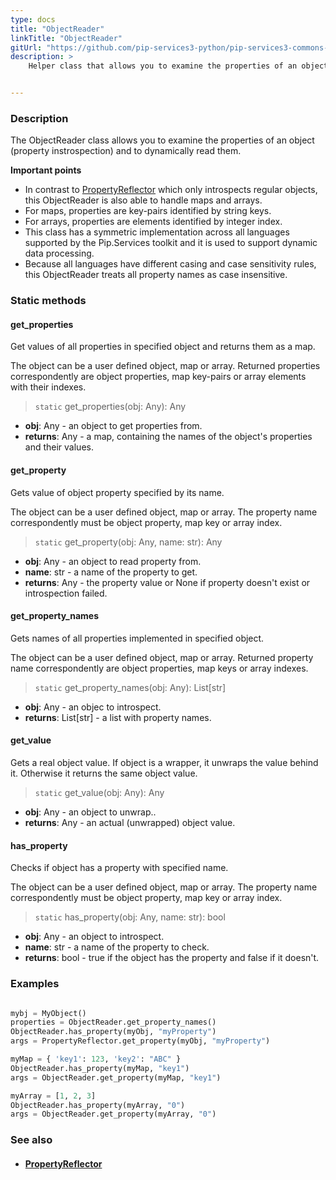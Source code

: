 ```yaml
---
type: docs
title: "ObjectReader"
linkTitle: "ObjectReader"
gitUrl: "https://github.com/pip-services3-python/pip-services3-commons-python"
description: >
    Helper class that allows you to examine the properties of an object (property instrospection) and to dynamically read them.


---
```


### Description

The ObjectReader class allows you to examine the properties of an object (property instrospection) and to dynamically read them.

**Important points**

- In contrast to [PropertyReflector](../property_reflector) which only introspects regular objects, this ObjectReader is also able to handle maps and arrays.
- For maps, properties are key-pairs identified by string keys.
- For arrays, properties are elements identified by integer index.
- This class has a symmetric implementation across all languages supported by the Pip.Services toolkit and it is used to support dynamic data processing.
- Because all languages have different casing and case sensitivity rules, this ObjectReader treats all property names as case insensitive.

### Static methods

#### get_properties
Get values of all properties in specified object
and returns them as a map.

The object can be a user defined object, map or array.
Returned properties correspondently are object properties,
map key-pairs or array elements with their indexes.

> `static` get_properties(obj: Any): Any

- **obj**: Any - an object to get properties from.
- **returns**: Any - a map, containing the names of the object's properties and their values.

#### get_property
Gets value of object property specified by its name.

The object can be a user defined object, map or array.
The property name correspondently must be object property,
map key or array index.

> `static` get_property(obj: Any, name: str): Any

- **obj**: Any - an object to read property from.
- **name**: str - a name of the property to get.
- **returns**: Any - the property value or None if property doesn't exist or introspection failed.

#### get_property_names
Gets names of all properties implemented in specified object.
 
The object can be a user defined object, map or array.
Returned property name correspondently are object properties,
map keys or array indexes.

> `static` get_property_names(obj: Any): List[str]

- **obj**: Any - an objec to introspect.
- **returns**: List[str] - a list with property names.

#### get_value
Gets a real object value.
If object is a wrapper, it unwraps the value behind it. 
Otherwise it returns the same object value.

> `static` get_value(obj: Any): Any

- **obj**: Any - an object to unwrap..
- **returns**: Any - an actual (unwrapped) object value. 

#### has_property
Checks if object has a property with specified name.

The object can be a user defined object, map or array.
The property name correspondently must be object property,
map key or array index.

> `static` has_property(obj: Any, name: str): bool

- **obj**: Any - an object to introspect.
- **name**: str - a name of the property to check.
- **returns**: bool - true if the object has the property and false if it doesn't.

### Examples

```python

mybj = MyObject()
properties = ObjectReader.get_property_names()
ObjectReader.has_property(myObj, "myProperty")
args = PropertyReflector.get_property(myObj, "myProperty")

myMap = { 'key1': 123, 'key2': "ABC" }
ObjectReader.has_property(myMap, "key1")
args = ObjectReader.get_property(myMap, "key1")

myArray = [1, 2, 3]
ObjectReader.has_property(myArray, "0")
args = ObjectReader.get_property(myArray, "0")

```

### See also
- #### [PropertyReflector](../property_reflector)
